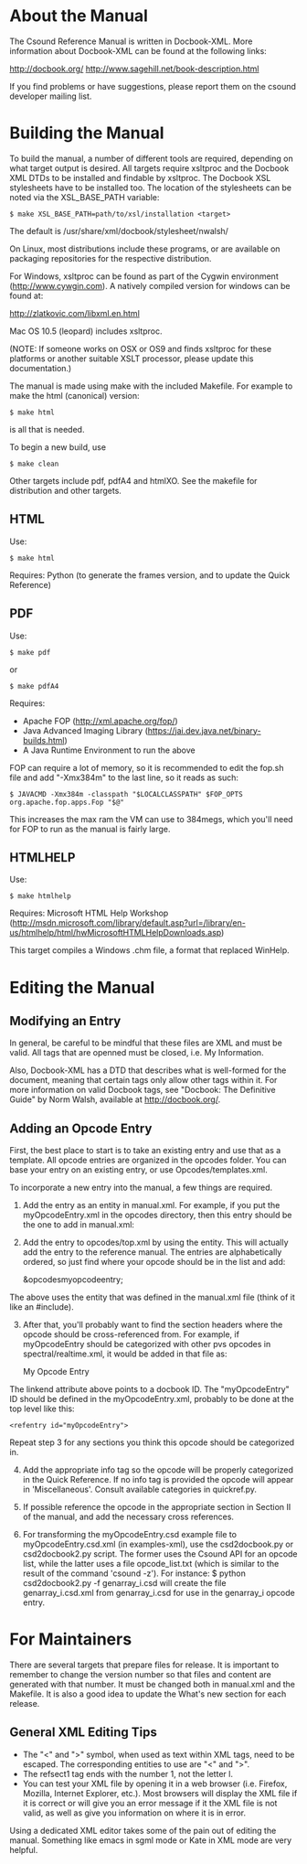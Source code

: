 # About the Manual 

The Csound Reference Manual is written in Docbook-XML. More information about
Docbook-XML can be found at the following links:

http://docbook.org/
http://www.sagehill.net/book-description.html

If you find problems or have suggestions, please report them on the csound
developer mailing list.


# Building the Manual

To build the manual, a number of different tools are required, depending on 
what target output is desired. All targets require xsltproc and the Docbook
XML DTDs to be installed and findable by xsltproc. The Docbook XSL stylesheets
have to be installed too. The location of the stylesheets can be noted via the
XSL_BASE_PATH variable:

    $ make XSL_BASE_PATH=path/to/xsl/installation <target>

The default is /usr/share/xml/docbook/stylesheet/nwalsh/

On Linux, most distributions include these programs, or are available on 
packaging repositories for the respective distribution.

For Windows, xsltproc can be found as part of the Cygwin environment
(http://www.cywgin.com). A natively compiled version for windows can be found
at:

http://zlatkovic.com/libxml.en.html

Mac OS 10.5 (leopard) includes xsltproc.

(NOTE: If someone works on OSX or OS9 and finds xsltproc for these platforms 
or another suitable XSLT processor, please update this documentation.)


The manual is made using make with the included Makefile. For example to make 
the html (canonical) version:

    $ make html

is all that is needed.

To begin a new build, use

    $ make clean

Other targets include pdf, pdfA4 and htmlXO. See the makefile for distribution
and other targets.


## HTML 

Use:

    $ make html

Requires: Python (to generate the frames version, and to update the Quick
          Reference)


## PDF 

Use:

    $ make pdf

or

    $ make pdfA4

Requires: 

* Apache FOP (http://xml.apache.org/fop/)
* Java Advanced Imaging Library (https://jai.dev.java.net/binary-builds.html)
* A Java Runtime Environment to run the above

FOP can require a lot of memory, so it is recommended to edit the fop.sh file 
and add "-Xmx384m" to the last line, so it reads as such:

    $ JAVACMD -Xmx384m -classpath "$LOCALCLASSPATH" $FOP_OPTS org.apache.fop.apps.Fop "$@"

This increases the max ram the VM can use to 384megs, which you'll need 
for FOP to run as the manual is fairly large.


## HTMLHELP 

Use:

    $ make htmlhelp

Requires: Microsoft HTML Help Workshop
              (http://msdn.microsoft.com/library/default.asp?url=/library/en-us/htmlhelp/html/hwMicrosoftHTMLHelpDownloads.asp)

This target compiles a Windows .chm file, a format that replaced WinHelp.


# Editing the Manual

## Modifying an Entry

In general, be careful to be mindful that these files are XML and must be valid.
All tags that are openned must be closed, i.e. <para>My Information</para>.

Also, Docbook-XML has a DTD that describes what is well-formed for the document,
meaning that certain tags only allow other tags within it.  For more information
on valid Docbook tags, see "Docbook: The Definitive Guide" by Norm Walsh, 
available at http://docbook.org/.


## Adding an Opcode Entry 

First, the best place to start is to take an existing entry and use that as a 
template. All opcode entries are organized in the opcodes folder.
You can base your entry on an existing entry, or use Opcodes/templates.xml.

To incorporate a new entry into the manual, a few things are required.

1. Add the entry as an entity in manual.xml.  For example, if you put 
the myOpcodeEntry.xml in the opcodes directory, then this entry should be 
the one to add in manual.xml:

    <!ENTITY opcodesmyopcodeentry SYSTEM "opcodes/myOpcodeEntry.xml">

2. Add the entry to opcodes/top.xml by using the entity.  This will actually add 
the entry to the reference manual.  The entries are alphabetically ordered, so 
just find where your opcode should be in the list and add:

    &opcodesmyopcodeentry;

The above uses the entity that was defined in the manual.xml file (think of it 
like an #include).

3. After that, you'll probably want to find the section headers where the 
opcode should be cross-referenced from.  For example, if myOpcodeEntry should 
be categorized with other pvs opcodes in spectral/realtime.xml, it would be
added in that file as:
    
    <link linkend="myOpcodeEntry"><citetitle>My Opcode Entry</citetitle></link>

The linkend attribute above points to a docbook ID.  The "myOpcodeEntry" ID 
should be defined in the myOpcodeEntry.xml, probably to be done at the top 
level like this:

    <refentry id="myOpcodeEntry">

Repeat step 3 for any sections you think this opcode should be 
categorized in.

4. Add the appropriate info tag so the opcode will be properly categorized in
the Quick Reference. If no info tag is provided the opcode will appear in 
'Miscellaneous'. Consult available categories in quickref.py.

5. If possible reference the opcode in the appropriate section in Section II of
the manual, and add the necessary cross references.

6. For transforming the myOpcodeEntry.csd example file to myOpcodeEntry.csd.xml
(in examples-xml), use the csd2docbook.py or csd2docbook2.py script. The former
uses the Csound API for an opcode list, while the latter uses a file 
opcode_list.txt (which is similar to the result of the command 'csound -z').
For instance: $ python csd2docbook2.py -f genarray_i.csd will create the file
genarray_i.csd.xml from genarray_i.csd for use in the genarray_i opcode entry.


# For Maintainers 

There are several targets that prepare files for release. It is important to
remember to change the version number so that files and content are generated 
with that number. It must be changed both in manual.xml and the Makefile.
It is also a good idea to update the What's new section for each release.

## General XML Editing Tips

* The "<" and ">" symbol, when used as text within XML tags, need to be escaped. The corresponding entities to use are "&lt;" and "&gt;".
* The refsect1 tag ends with the number 1, not the letter l.
* You can test your XML file by opening it in a web browser (i.e. Firefox, 
Mozilla, Internet Explorer, etc.).  Most browsers will display the XML file if
it is correct or will give you an error message if it the XML file is not valid,
as well as give you information on where it is in error.

Using a dedicated XML editor takes some of the pain out of editing the manual.
Something like emacs in sgml mode or Kate in XML mode are very helpful.

